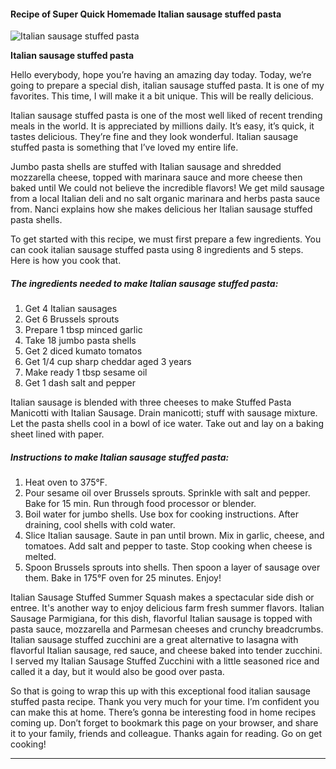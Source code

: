             

#### Recipe of Super Quick Homemade Italian sausage stuffed pasta

![Italian sausage stuffed pasta](https://img-global.cpcdn.com/recipes/6539888237215744/751x532cq70/italian-sausage-stuffed-pasta-recipe-main-photo.jpg)

**Italian sausage stuffed pasta**

Hello everybody, hope you’re having an amazing day today. Today, we’re going to prepare a special dish, italian sausage stuffed pasta. It is one of my favorites. This time, I will make it a bit unique. This will be really delicious.

Italian sausage stuffed pasta is one of the most well liked of recent trending meals in the world. It is appreciated by millions daily. It’s easy, it’s quick, it tastes delicious. They’re fine and they look wonderful. Italian sausage stuffed pasta is something that I’ve loved my entire life.

Jumbo pasta shells are stuffed with Italian sausage and shredded mozzarella cheese, topped with marinara sauce and more cheese then baked until We could not believe the incredible flavors! We get mild sausage from a local Italian deli and no salt organic marinara and herbs pasta sauce from. Nanci explains how she makes delicious her Italian sausage stuffed pasta shells.

To get started with this recipe, we must first prepare a few ingredients. You can cook italian sausage stuffed pasta using 8 ingredients and 5 steps. Here is how you cook that.

##### The ingredients needed to make Italian sausage stuffed pasta:

1.  Get 4 Italian sausages
2.  Get 6 Brussels sprouts
3.  Prepare 1 tbsp minced garlic
4.  Take 18 jumbo pasta shells
5.  Get 2 diced kumato tomatos
6.  Get 1/4 cup sharp cheddar aged 3 years
7.  Make ready 1 tbsp sesame oil
8.  Get 1 dash salt and pepper

Italian sausage is blended with three cheeses to make Stuffed Pasta Manicotti with Italian Sausage. Drain manicotti; stuff with sausage mixture. Let the pasta shells cool in a bowl of ice water. Take out and lay on a baking sheet lined with paper.

##### Instructions to make Italian sausage stuffed pasta:

1.  Heat oven to 375°F.
2.  Pour sesame oil over Brussels sprouts. Sprinkle with salt and pepper. Bake for 15 min. Run through food processor or blender.
3.  Boil water for jumbo shells. Use box for cooking instructions. After draining, cool shells with cold water.
4.  Slice Italian sausage. Saute in pan until brown. Mix in garlic, cheese, and tomatoes. Add salt and pepper to taste. Stop cooking when cheese is melted.
5.  Spoon Brussels sprouts into shells. Then spoon a layer of sausage over them. Bake in 175°F oven for 25 minutes. Enjoy!

Italian Sausage Stuffed Summer Squash makes a spectacular side dish or entree. It's another way to enjoy delicious farm fresh summer flavors. Italian Sausage Parmigiana, for this dish, flavorful Italian sausage is topped with pasta sauce, mozzarella and Parmesan cheeses and crunchy breadcrumbs. Italian sausage stuffed zucchini are a great alternative to lasagna with flavorful Italian sausage, red sauce, and cheese baked into tender zucchini. I served my Italian Sausage Stuffed Zucchini with a little seasoned rice and called it a day, but it would also be good over pasta.

So that is going to wrap this up with this exceptional food italian sausage stuffed pasta recipe. Thank you very much for your time. I’m confident you can make this at home. There’s gonna be interesting food in home recipes coming up. Don’t forget to bookmark this page on your browser, and share it to your family, friends and colleague. Thanks again for reading. Go on get cooking!

* * *